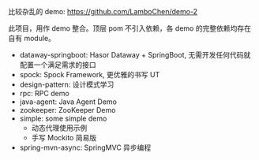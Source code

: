 比较杂乱的 demo: https://github.com/LamboChen/demo-2

此项目，用作 demo 整合。顶层 pom 不引入依赖，各 demo 的完整依赖均存在自有 module。

- dataway-springboot: Hasor Dataway + SpringBoot, 无需开发任何代码就配置一个满足需求的接口
- spock: Spock Framework, 更优雅的书写 UT
- design-pattern: 设计模式学习
- rpc: RPC demo
- java-agent: Java Agent Demo
- zookeeper: ZooKeeper Demo
- simple: some simple demo
  - 动态代理使用示例
  - 手写 Mockito 简易版 
- spring-mvn-async: SpringMVC 异步编程

